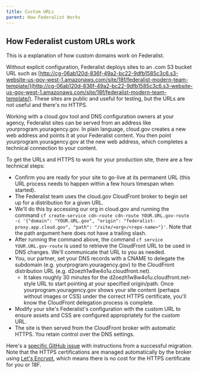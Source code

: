 ```yaml
---
title: Custom URLs
parent: How Federalist Works
---
```


## How Federalist custom URLs work

This is a explanation of how custom domains work on Federalist.

Without explicit configuration, Federalist deploys sites to an .com S3 bucket URL such as [http://cg-06ab120d-836f-49a2-bc22-9dfb1585c3c6.s3-website-us-gov-west-1.amazonaws.com/site/18f/federalist-modern-team-template/](http://cg-06ab120d-836f-49a2-bc22-9dfb1585c3c6.s3-website-us-gov-west-1.amazonaws.com/site/18f/federalist-modern-team-template/). These sites are public and useful for testing, but the URLs are not useful and there's no HTTPS.

Working with a cloud.gov tool and DNS configuration owners at your agency, Federalist sites can be served from an address like yourprogram.youragency.gov. In plain language, cloud.gov creates a new web address and points it at your Federalist content. You then point yourprogram.youragency.gov at the new web address, which completes a technical connection to your content.

To get the URLs and HTTPS to work for your production site, there are a few technical steps:

 - Confirm you are ready for your site to go-live at its permanent URL (this URL process needs to happen within a few hours timespan when started).
 - The Federalist team uses the cloud.gov CloudFront broker to begin set up for a distribution for a given URL.
  - We'll do this by accessing our org in cloud.gov and running the command `cf create-service cdn-route cdn-route YOUR.URL.gov-route -c '{"domain": "YOUR.URL.gov", "origin": "federalist-proxy.app.cloud.gov", "path": "/site/<org>/<repo-name>"}'`. Note that the path argument here does not have a trailing slash.
 - After running the command above, the command `cf service YOUR.URL.gov-route` is used to retrieve the CloudFront URL to be used in DNS changes. We'll communicate that URL to you as needed.
 - You, our partner, set your DNS records with a CNAME to delegate the subdomain (e.g. yourprogram.youragency.gov) to the CloudFront distribution URL (e.g. d2oezh1w8w4o1u.cloudfront.net).
   - It takes roughly 30 minutes for the d2oezh1w8w4o1u.cloudfront.net-style URL to start pointing at your specified origin/path. Once yourprogram.youragency.gov shows your site content (perhaps without images or CSS) under the correct HTTPS certificate, you'll know the CloudFront delegation process is complete.
 - Modify your site's Federalist's configuration with the custom URL to ensure assets and CSS are configured appropriately for the custom URL.
 - The site is then served from the CloudFront broker with automatic HTTPS. You retain control over the DNS settings.

Here's a [specific GitHub issue](https://github.com/18F/federalist/issues/551#issuecomment-255841203) with instructions from a successful migration. Note that the HTTPS certifications are managed automatically by the broker using [Let's Encrypt](https://en.wikipedia.org/wiki/Let%27s_Encrypt), which means there is no cost for the HTTPS certificate for you or 18F.
